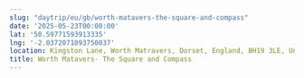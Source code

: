 ```yaml
---
slug: "daytrip/eu/gb/worth-matavers-the-square-and-compass"
date: '2025-05-23T00:00:00'
lat: '50.59771593913335'
lng: '-2.0372071093750037'
location: Kingston Lane, Worth Matravers, Dorset, England, BH19 3LE, United Kingdom
title: Worth Matavers- The Square and Compass
---
```




